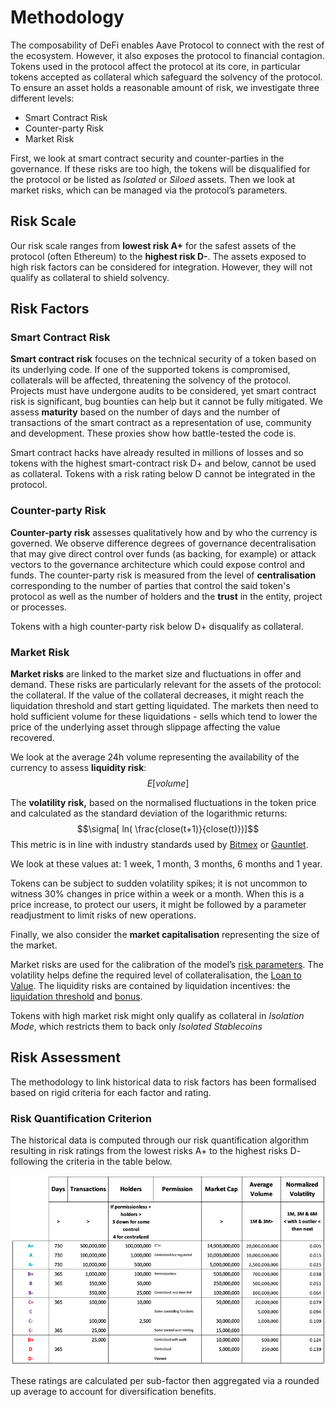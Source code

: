 # Methodology


The composability of DeFi enables Aave Protocol to connect with the rest of the ecosystem. However, it also exposes the protocol to financial contagion. Tokens used in the protocol affect the protocol at its core, in particular tokens accepted as collateral which safeguard the solvency of the protocol. To ensure an asset holds a reasonable amount of risk, we investigate three different levels:
  - Smart Contract Risk
  - Counter-party Risk
  - Market Risk

First, we look at smart contract security and counter-parties in the governance. If these risks are too high, the tokens will be disqualified for the protocol or be listed as *Isolated* or *Siloed* assets. Then we look at market risks, which can be managed via the protocol’s parameters.

## Risk Scale

Our risk scale ranges from **lowest risk A+** for the safest assets of the protocol (often Ethereum) to the **highest risk D-**. The assets exposed to high risk factors can be considered for integration. However, they will not qualify as collateral to shield solvency.

## Risk Factors

### Smart Contract Risk


**Smart contract risk** focuses on the technical security of a token based on its underlying code. If one of the supported tokens is compromised, collaterals will be affected, threatening the solvency of the protocol. Projects must have undergone audits to be considered, yet smart contract risk is significant, bug bounties can help but it cannot be fully mitigated. We assess **maturity** based on the number of days and the number of transactions of the smart contract as a representation of use, community and development. These proxies show how battle-tested the code is.

Smart contract hacks have already resulted in millions of losses and so tokens with the highest smart-contract risk D+ and below, cannot be used as collateral. Tokens with a risk rating below D cannot be integrated in the protocol.

### Counter-party Risk

**Counter-party risk** assesses qualitatively how and by who the currency is governed. We observe difference degrees of governance decentralisation that may give direct control over funds (as backing, for example) or attack vectors to the governance architecture which could expose control and funds. The counter-party risk is measured from the level of **centralisation** corresponding to the number of parties that control the said token's protocol as well as the number of holders and the **trust** in the entity, project or processes.

Tokens with a high counter-party risk below D+ disqualify as collateral.

### Market Risk


**Market risks** are linked to the market size and fluctuations in offer and demand. These risks are particularly relevant for the assets of the protocol: the collateral. If the value of the collateral decreases, it might reach the liquidation threshold and start getting liquidated. The markets then need to hold sufficient volume for these liquidations - sells which tend to lower the price of the underlying asset through slippage affecting the value recovered.

We look at the average 24h volume representing the availability of the currency to assess **liquidity risk**: $$E[volume]$$&#x20;

The **volatility risk,** based on the normalised fluctuations in the token price and calculated as the standard deviation of the logarithmic returns: $$\sigma[ ln( \frac{close(t+1)}{close(t)})]$$This metric is in line with industry standards used by  [Bitmex](https://www.bitmex.com/app/index/.EVOL7D) or [Gauntlet](https://gauntlet.network/reports/CompoundMarketRiskAssessment.pdf).

We look at these values at: 1 week, 1 month, 3 months, 6 months and 1 year.

Tokens can be subject to sudden volatility spikes; it is not uncommon to witness 30% changes in price within a week or a month. When this is a price increase, to protect our users, it might be followed by a parameter readjustment to limit risks of new operations.

Finally, we also consider the **market capitalisation** representing the size of the market.

Market risks are used for the calibration of the model’s [risk parameters](risk-parameters.md). The volatility helps define the required level of collateralisation, the [Loan to Value](risk-parameters.md#loan-to-value). The liquidity risks are contained by liquidation incentives: the [liquidation threshold](risk-parameters.md#liquidation-threshold) and [bonus](risk-parameters.md#liquidation-bonus).

Tokens with high market risk might only qualify as collateral in *Isolation Mode*, which restricts them to back only *Isolated Stablecoins*

## Risk Assessment
The methodology to link historical data to risk factors has been formalised based on rigid criteria for each factor and rating.

### Risk Quantification Criterion

The historical data is computed through our risk quantification algorithm resulting in risk ratings from the lowest risks A+ to the highest risks D- following the criteria in the table below.

![Risk Quantification Criterion](<../.gitbook/assets/Screenshot 2020-12-02 at 14.13.08.png>)

These ratings are calculated per sub-factor then aggregated via a rounded up average to account for diversification benefits.

